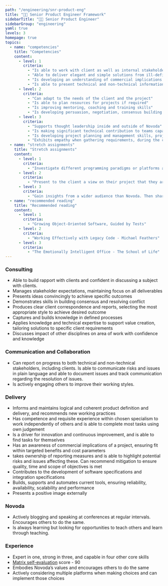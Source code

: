 ```yaml
---
path: "/engineering/snr-product-eng"
title: "👩‍💻 Senior Product Engineer Framework"
sidebarTitle: "👩‍💻 Senior Product Engineer"
sidebarGroup: "engineering"
yaml: true
levels: 3
homepage: true
topics:
  - name: "competencies"
    title: "Competencies"
    content:
      - level: 1
        criteria:
          - "Is able to work with client as well as internal stakeholders to meet consistent and reliable deliverables"
          - "Able to deliver elegant and simple solutions from ill-defined problem"
          - "Is developing an understanding of commercial implications of projects"
          - "Is able to present technical and non-technical information to a wide range of audiences in an engaging, impactful and coherent manner"
      - level: 2
        criteria:
          - "Can adapt to the needs of the client and the project"
          - "Is able to plan resources for projects if required"
          - "Is improving mentoring, coaching and training skills"
          - "Is developing persuasion, negotiation, consensus building and conflict resolution skills"
      - level: 3
        criteria:
          - "Supports thought leadership inside and outside of Novoda"
          - "Is making significant technical contribution to teams capability"
          - "Is developing project planning and management skills, project scoping, estimation and process planning"
          - "Exhibits empathy when gathering requirements, during the coding process and in leadership style"
  - name: "stretch assignments"
    title: "Stretch assignments"
    content:
      - level: 1
        criteria:
          - "Investigate different programming paradigms or platforms and present to the company something we are not looking at or not working in"
      - level: 2
        criteria:          
          - "Present to the client a view on their project that they are unaware of, finishing with recommendations for work or improvements - have the end users of the product in mind"          
      - level: 3
        criteria:
          - "Gain insights from a wider audience than Novoda. Then share with a public audience on the topic of client satisfaction, team dynamics and,or programming paradigms, platforms"   
  - name: "recommended reading"
    title: "Recommended reading"
    content:
      - level: 1
        criteria:
          - "Growing Object-Oriented Software, Guided by Tests"
      - level: 2
        criteria:          
          - "Working Effectively with Legacy Code - Michael Feathers"
      - level: 3
        criteria:
          - "The Emotionally Intelligent Office - The School of Life"
---
```

### Consulting
- Able to build rapport with clients and confident in discussing a subject with clients. 
- Manages stakeholder expectations, maintaining focus on all deliverables
- Presents ideas convincingly to achieve specific outcomes
- Demonstrates skills in building consensus and resolving conflict
- Produces clear client correspondence and reports, selecting the most appropriate style to achieve desired outcome
- Captures and builds knowledge in defined processes
- Applies knowledge and technical expertise to support value creation, tailoring solutions to specific client requirements
- Discusses impact of other disciplines on area of work with confidence and knowledge


### Communication and Collaboration
- Can report on progress to both technical and non-technical stakeholders, including clients. Is able to communicate risks and issues in plain language and able to document issues and track communication regarding the resolution of issues.
- Is actively engaging others to improve their working styles.


### Delivery
- Informs and maintains logical and coherent product definition and delivery, and recommends new working practices
- Has competence and requisite experience within chosen specialism to work independently of others and is able to complete most tasks using own judgement 
- Is a driver for innovation and continuous improvement, and is able to find tasks for themselves
- Has an awareness of commercial implications of a project, ensuring fit within targeted benefits and cost parameters
- takes ownership of reporting measures and is able to highlight potential risks and issues affecting these. Can recommend mitigation to ensure quality, time and scope of objectives is met
- Contributes to the development of software specifications and integration specifications
- Builds, supports and automates current tools, ensuring reliability, availability, scalability and performance
- Presents a positive image externally


### Novoda
- Actively blogging and speaking at conferences at regular intervals. Encourages others to do the same. 
- Is always learning but looking for opportunities to teach others and learn through teaching. 


### Experience
- Expert in one, strong in three, and capable in four other core skills
- [Matrix self-evaluation](https://docs.google.com/spreadsheets/d/1ttfRkbp2sfl69vepP-Pm-1ug42OmweD8jI_fMNTeJo8) score - 90
- Embodies Novoda’s values and encourages others to do the same 
- Actively considering multiple platforms when making choices and can implement those choices
